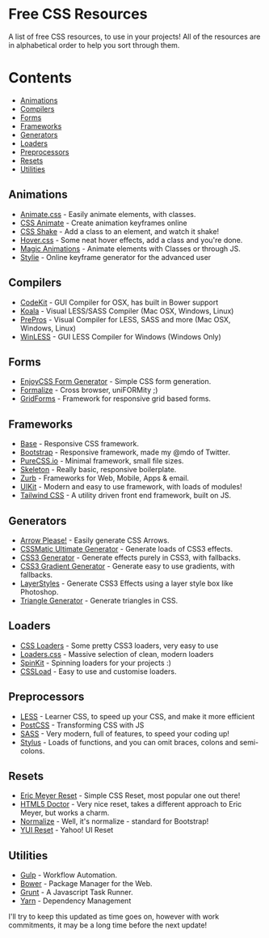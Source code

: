 # Free CSS Resources
A list of free CSS resources, to use in your projects! All of the resources are in alphabetical order to help you sort through them.

# Contents
* [Animations](#animations)
* [Compilers](#compilers)
* [Forms](#forms)
* [Frameworks](#frameworks)
* [Generators](#generators)
* [Loaders](#loaders)
* [Preprocessors](#preprocessors)
* [Resets](#resets)
* [Utilities](#utilities)


## Animations
* [Animate.css](https://daneden.github.io/animate.css/) - Easily animate elements, with classes.
* [CSS Animate](http://cssanimate.com/) - Create animation keyframes online
* [CSS Shake](https://elrumordelaluz.github.io/csshake/) - Add a class to an element, and watch it shake!
* [Hover.css](http://ianlunn.github.io/Hover/) - Some neat hover effects, add a class and you're done.
* [Magic Animations](http://www.minimamente.com/example/magic_animations/) - Animate elements with Classes or through JS.
* [Stylie](http://jeremyckahn.github.io/stylie/) - Online keyframe generator for the advanced user

## Compilers
* [CodeKit](https://incident57.com/codekit/) - GUI Compiler for OSX, has built in Bower support
* [Koala](http://koala-app.com/) - Visual LESS/SASS Compiler (Mac OSX, Windows, Linux)
* [PrePros](https://prepros.io/) - Visual Compiler for LESS, SASS and more (Mac OSX, Windows, Linux)
* [WinLESS](http://winless.org/) - GUI LESS Compiler for Windows (Windows Only)


## Forms
* [EnjoyCSS Form Generator](http://enjoycss.com/) - Simple CSS form generation.
* [Formalize](http://formalize.me/) - Cross browser, uniFORMity ;)
* [GridForms](http://kumailht.com/gridforms/) - Framework for responsive grid based forms.


## Frameworks
* [Base](http://getbase.org/) - Responsive CSS framework.
* [Bootstrap](http://getbootstrap.com/) - Responsive framework, made my @mdo of Twitter.
* [PureCSS.io](http://purecss.io/) - Minimal framework, small file sizes.
* [Skeleton](http://getskeleton.com/) - Really basic, responsive boilerplate.
* [Zurb](http://foundation.zurb.com/) - Frameworks for Web, Mobile, Apps & email.
* [UIKit](https://getuikit.com/) - Modern and easy to use framework, with loads of modules!
* [Tailwind CSS](https://tailwindcss.com/) - A utility driven front end framework, built on JS.


## Generators
* [Arrow Please!](http://www.cssarrowplease.com/) - Easily generate CSS Arrows.
* [CSSMatic Ultimate Generator](http://www.cssmatic.com/) - Generate loads of CSS3 effects.
* [CSS3 Generator](http://css3generator.com/) - Generate effects purely in CSS3, with fallbacks.
* [CSS3 Gradient Generator](http://www.colorzilla.com/gradient-editor/) - Generate easy to use gradients, with fallbacks.
* [LayerStyles](http://layerstyles.org/) - Generate CSS3 Effects using a layer style box like Photoshop.
* [Triangle Generator](http://apps.eky.hk/css-triangle-generator/) - Generate triangles in CSS.


## Loaders
* [CSS Loaders](http://projects.lukehaas.me/css-loaders/) - Some pretty CSS3 loaders, very easy to use
* [Loaders.css](https://connoratherton.com/loaders) - Massive selection of clean, modern loaders
* [SpinKit](http://tobiasahlin.com/spinkit/) - Spinning loaders for your projects :)
* [CSSLoad](https://icons8.com/cssload/) - Easy to use and customise loaders.


## Preprocessors
* [LESS](http://lesscss.org/) - Learner CSS, to speed up your CSS, and make it more efficient
* [PostCSS](https://github.com/postcss/postcss) - Transforming CSS with JS
* [SASS](http://sass-lang.com/) - Very modern, full of features, to speed your coding up!
* [Stylus](http://stylus-lang.com/) - Loads of functions, and you can omit braces, colons and semi-colons.


## Resets
* [Eric Meyer Reset](http://meyerweb.com/eric/tools/css/reset/) - Simple CSS Reset, most popular one out there!
* [HTML5 Doctor](http://html5doctor.com/html-5-reset-stylesheet/) - Very nice reset, takes a different approach to Eric Meyer, but works a charm.
* [Normalize](https://necolas.github.io/normalize.css/) - Well, it's normalize - standard for Bootstrap!
* [YUI Reset](https://yuilibrary.com/yui/docs/cssreset/) - Yahoo! UI Reset

## Utilities
* [Gulp](http://gulpjs.com/) - Workflow Automation.
* [Bower](https://bower.io/) - Package Manager for the Web.
* [Grunt](https://gruntjs.com/) - A Javascript Task Runner.
* [Yarn](https://yarnpkg.com) - Dependency Management


I'll try to keep this updated as time goes on, however with work commitments, it may be a long time before the next update!
